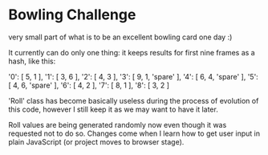 
Bowling Challenge
=================

very small part of what is to be an excellent bowling card one day :)

It currently can do only one thing: it keeps results for first nine frames as a hash, like this:

'0': [ 5, 1 ],
'1': [ 3, 6 ],
'2': [ 4, 3 ],
'3': [ 9, 1, 'spare' ],
'4': [ 6, 4, 'spare' ],
'5': [ 4, 6, 'spare' ],
'6': [ 4, 2 ],
'7': [ 8, 1 ],
'8': [ 3, 2 ]

'Roll' class has become basically useless during the process of evolution of this code, however I still keep it as we may want to have it later.

Roll values are being generated randomly now even though it was requested not to do so. Changes come when I learn how to get user input in plain JavaScript (or project moves to browser stage).
